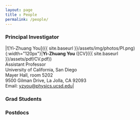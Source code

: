 ```yaml
--- 
layout: page 
title : People 
permalink: /people/
---
```


### Principal Investigator

|![Yi-Zhuang You]({{ site.baseurl }}/assets/img/photos/PI.png){:width="120px"}|**Yi-Zhuang You** ([CV]({{ site.baseurl }}/assets/pdf/CV.pdf))<br>Assistant Professor<br>University of California, San Diego<br>Mayer Hall, room 5202<br>9500 Gilman Drive, La Jolla, CA 92093<br>Email: yzyou@physics.ucsd.edu|

### Grad Students

### Postdocs


